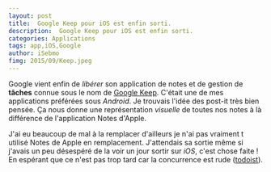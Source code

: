 ```yaml
---
layout: post
title:  Google Keep pour iOS est enfin sorti. 
description:  Google Keep pour iOS est enfin sorti. 
categories: Applications 
tags: app,iOS,Google  
author: iSebmo
fimg: 2015/09/Keep.jpeg
---
```


Google vient enfin de *libérer* son application de notes et de gestion de **tâches** connue sous le nom de [Google Keep][keep]. C'était une de mes applications préférées sous *Android*. Je trouvais l'idée des post-it très bien pensée. Ça nous donne une représentation *visuelle* de toutes nos notes à là différence de l'application Notes d'Apple. 

J'ai eu beaucoup de mal à la remplacer d'ailleurs je n'ai pas vraiment t utilisé Notes de Apple en remplacement. J'attendais sa sortie même si j'avais un peu désespéré de la voir un jour sortir sur *iOS*, c'est chose faite ! En espérant que ce n'est pas trop tard car la concurrence est rude ([todoist][todoist]). 

[todoist]: https://appsto.re/fr/xNOiI.i
[keep]: https://appsto.re/fr/aDhw9.i
